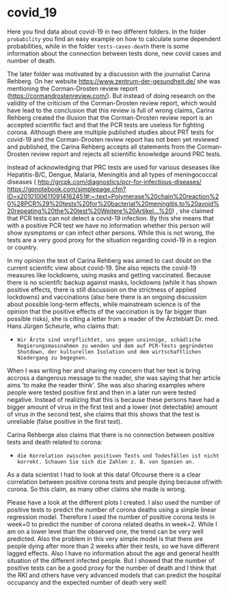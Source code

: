 # covid_19
Here you find data about covid-19 in two different folders. In the folder `probability` you find an easy example on how to calculate some dependent probabilities, 
while in the folder `tests-cases-death` there is some information about the connection between tests done, new covid cases and number of death. 

The later folder was motivated by a discussion with the journalist Carina Rehberg. On her website https://www.zentrum-der-gesundheit.de/ she was mentioning the Corman-Drosten review report
(https://cormandrostenreview.com/).
But instead of doing research on the validity of the criticism of the Corman-Drosten review report, which would have lead to the conclusion that this review is full of wrong claims,
Carina Rehberg created the illusion that the Corman-Drosten review report is an accepted scientific fact and that the PCR tests are useless for fighting corona. 
Although there are multiple published studies about PRT tests for covid-19 and the Corman-Drosten review report has not been yet reviewed and published, the Carina Rehberg 
accepts all statements from the Corman-Drosten review report and rejects all scientific knowledge around PRC tests. 

Instead of acknowledging that PRC tests are used for various deseases like Hepatitis-B/C, Dengue, Malaria, Meningitis and all types of meningococcal diseases (
http://grcpk.com/diagnostics/pcr-for-infectious-diseases/
https://gpnotebook.com/simplepage.cfm?ID=x20101006110914162451#:~:text=Polymerase%20chain%20reaction%20%28PCR%29%20tests%20for%20bacterial%20meningitis,to%20avoid%20repeating%20the%20test%20Weitere%20Artikel...%20)
, she claimed that PCR tests can not detect a covid-19 infection. By this she means that with a positive PCR test we have no information whether this person will show sysmptoms
or can infect other persons. While this is not wrong, the tests are a very good proxy for the situation regarding covid-19 in a region or country. 

In my opinion the text of Carina Rehberg was aimed to cast doubt on the current scientifc view about covid-19. She also rejects the covid-19 measures like lockdowns,
using masks and getting vaccinated. Because there is no scientifc backup against masks, lockdowns (while it has shown positive effects, there is still discussion on the strictness of
applied lockdowns) and vaccinations (also here there is an ongoing discussion about possible long-term effects, while mainstream science is of the opinion that the positive effects
of the vaccination is by far bigger than possible risks), she is citing a letter from a reader of the Ärzteblatt Dr. med. Hans Jürgen Scheurle, who claims that:
- `Wir Ärzte sind verpflichtet, uns gegen unsinnige, schädliche Regierungsmassnahmen zu wenden und dem auf PCR-Tests gegründeten Shutdown, der kulturellen Isolation und dem wirtschaftlichen Niedergang zu begegnen.`

When I was writing her and sharing my concern that her text is bring accross a dangerous message to the reader, she was saying that her article aims 'to make the reader think'.
She was also sharing examples where people were tested positive first and then in a later run were tested negative. Instead of realizing that this is because these persons have had
a bigger amount of virus in the first test and a lower (not detectable) amount of virus in the second test, she claims that this shows that the test is unreliable (false positive in the first test). 

Carina Rehberge also claims that there is no connection between positive tests and death related to corona:
- `die Korrelation zwischen positiven Tests und Todesfällen ist nicht korrekt. Schauen Sie sich die Zahlen z. B. von Spanien an.`

As a data scientist I had to look at this data! Ofcourse there is a clear correlation between positive corona tests and people dying because of/with corona. So this claim, as many other
claims she made is wrong. 

Please have a look at the different plots I created. I also used the number of positive tests to predict the number of corona deaths using a simple linear regression model.
Therefore I used the number of positive corona tests in week=0 to predict the number of corona related deaths in week=2. While I am on a lower level than the observed one,
the trend can be very well predicted. Also the problem in this very simple model is that there are people dying after more than 2 weeks after their tests, so we have 
different lagged effects. Also I have no information about the age and general health situation of the different infected people.
But I showed that the number of positive tests can be a good proxy for the number of death and I think that the RKI and others have very advanced models that can predict the
hospital occupancy and the expected number of death very well!



 

